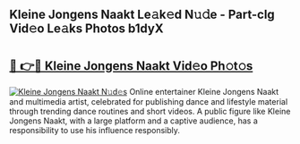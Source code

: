 ## Kleine Jongens Naakt Le𝚊k𝚎d N𝚞𝚍e - Part-clg Vid𝚎o Le𝚊ks Photos b1dyX

# <h2><a href="http://fb80hnz.evod.top/?m=Kleine+Jongens+Naakt">🔗 👉🔴 Kleine Jongens Naakt Vid𝚎o Ph𝚘t𝚘s</a></h2>

[![Kleine Jongens Naakt N𝚞d𝚎s](https://i.imgur.com/8V9OHl7.gif)](http://fb80hnz.evod.top/?m=Kleine+Jongens+Naakt)
Online entertainer Kleine Jongens Naakt and multimedia artist, celebrated for publishing dance and lifestyle material through trending dance routines and short videos. A public figure like Kleine Jongens Naakt, with a large platform and a captive audience, has a responsibility to use his influence responsibly. 
